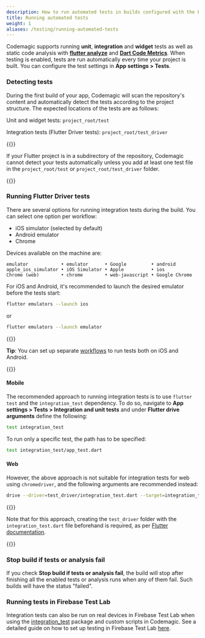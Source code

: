 ```yaml
---
description: How to run automated tests in builds configured with the Flutter workflow editor
title: Running automated tests
weight: 1
aliases: /testing/running-automated-tests
---
```


Codemagic supports running **unit**, **integration** and **widget** tests as well as static code analysis with [**flutter analyze**](./static-code-analysis) and [**Dart Code Metrics**](./static-code-analysis). When testing is enabled, tests are run automatically every time your project is built. You can configure the test settings in **App settings > Tests**.

### Detecting tests

During the first build of your app, Codemagic will scan the repository's content and automatically detect the tests according to the project structure. The expected locations of the tests are as follows:

Unit and widget tests: `project_root/test`

Integration tests (Flutter Driver tests): `project_root/test_driver`

{{<notebox>}}

If your Flutter project is in a subdirectory of the repository, Codemagic cannot detect your tests automatically unless you add at least one test file in the `project_root/test` or `project_root/test_driver` folder.

{{</notebox>}}

### Running Flutter Driver tests

There are several options for running integration tests during the build. You can select one option per workflow:

- iOS simulator (selected by default)
- Android emulator
- Chrome

Devices available on the machine are:

```
emulator            • emulator      • Google         • android
apple_ios_simulator • iOS Simulator • Apple          • ios
Chrome (web)        • chrome        • web-javascript • Google Chrome
```

For iOS and Android, it's recommended to launch the desired emulator before the tests start:

```sh
flutter emulators --launch ios
```

or

```bash
flutter emulators --launch emulator
```

{{<notebox>}}

**Tip**: You can set up separate [workflows](../flutter/creating-workflows/) to run tests both on iOS and Android.

{{</notebox>}}

#### Mobile

The recommended approach to running integration tests is to use `flutter test` and the `integration_test` dependency. To do so, navigate to **App settings > Tests > Integration and unit tests** and under **Flutter drive arguments** define the following:

```bash
test integration_test
```

To run only a specific test, the path has to be specified:

```bash
test integration_test/app_test.dart
```

#### Web

However, the above approach is not suitable for integration tests for web using `chromedriver`, and the following arguments are recommended instead:

```bash
drive --driver=test_driver/integration_test.dart --target=integration_test/app_test.dart
```

{{<notebox>}}

Note that for this approach, creating the `test_driver` folder with the `integration_test.dart` file beforehand is required, as per [Flutter documentation](https://docs.flutter.dev/cookbook/testing/integration/introduction#5b-web).

{{</notebox>}}

### Stop build if tests or analysis fail

If you check **Stop build if tests or analysis fail**, the build will stop after finishing all the enabled tests or analysis runs when any of them fail. Such builds will have the status "failed".

### Running tests in Firebase Test Lab

Integration tests can also be run on real devices in Firebase Test Lab when using the [integration_test](https://github.com/flutter/flutter/tree/master/packages/integration_test) package and custom scripts in Codemagic. See a detailed guide on how to set up testing in Firebase Test Lab [here](https://blog.codemagic.io/codemagic-flutter-integration-tests-firebase-test-lab/).
